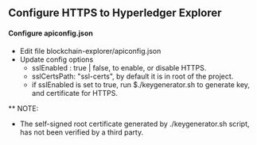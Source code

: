 
<!-- (SPDX-License-Identifier: CC-BY-4.0) -->  <!-- Ensure there is a newline before, and after, this line -->

## Configure HTTPS to Hyperledger Explorer


#### Configure apiconfig.json

- Edit file blockchain-explorer/apiconfig.json
- Update config options
  - sslEnabled : true | false, to enable, or disable HTTPS.
  - sslCertsPath: "ssl-certs", by default it is in root of the project.
  - if sslEnabled is set to true, run $./keygenerator.sh to generate key, and certificate for HTTPS.

** NOTE:
  - The self-signed root certificate generated by ./keygenerator.sh script, has not been verified by a third party.
